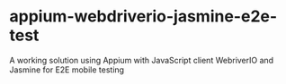 # appium-webdriverio-jasmine-e2e-test
A working solution using Appium with JavaScript client WebriverIO and Jasmine for E2E mobile testing
